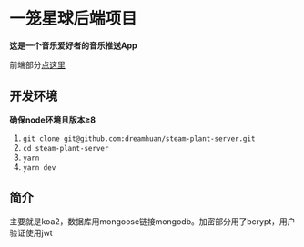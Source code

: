 # 一笼星球后端项目

**这是一个音乐爱好者的音乐推送App**
  
前端部分[点这里](https://github.com/Devin98/steam-planet-web)

## 开发环境

**确保node环境且版本≥8**

1. `git clone git@github.com:dreamhuan/steam-plant-server.git`
1. `cd steam-plant-server`
1. `yarn`
1. `yarn dev`

## 简介

主要就是koa2，数据库用mongoose链接mongodb。加密部分用了bcrypt，用户验证使用jwt
